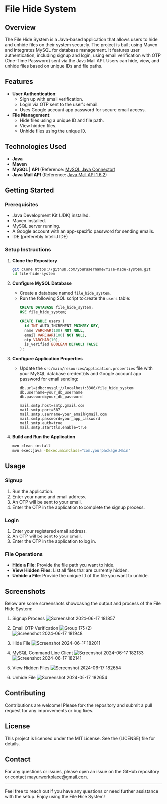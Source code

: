 # File Hide System

## Overview
The File Hide System is a Java-based application that allows users to hide and unhide files on their system securely. The project is built using Maven and integrates MySQL for database management. It features user authentication, including signup and login, using email verification with OTP (One-Time Password) sent via the Java Mail API. Users can hide, view, and unhide files based on unique IDs and file paths.

## Features
- **User Authentication**: 
  - Sign up with email verification.
  - Login via OTP sent to the user's email.
  - Uses Google account app password for secure email access.
- **File Management**:
  - Hide files using a unique ID and file path.
  - View hidden files.
  - Unhide files using the unique ID.

## Technologies Used
- **Java**
- **Maven**
- **MySQL | API** (Reference: [MySQL Java Connector](https://mvnrepository.com/artifact/mysql/mysql-connector-java))
- **Java Mail API** (Reference: [Java Mail API 1.6.2](https://mvnrepository.com/artifact/com.sun.mail/javax.mail/1.6.2))

## Getting Started

### Prerequisites
- Java Development Kit (JDK) installed.
- Maven installed.
- MySQL server running.
- A Google account with an app-specific password for sending emails.
- IDE (preferebly IntelliJ IDE)

### Setup Instructions

1. **Clone the Repository**
   ```sh
   git clone https://github.com/yourusername/file-hide-system.git
   cd file-hide-system
   ```

2. **Configure MySQL Database**
   - Create a database named `file_hide_system`.
   - Run the following SQL script to create the `users` table:
     ```sql
     CREATE DATABASE file_hide_system;
     USE file_hide_system;
     
     CREATE TABLE users (
       id INT AUTO_INCREMENT PRIMARY KEY,
       name VARCHAR(100) NOT NULL,
       email VARCHAR(100) NOT NULL,
       otp VARCHAR(10),
       is_verified BOOLEAN DEFAULT FALSE
     );
     ```

3. **Configure Application Properties**
   - Update the `src/main/resources/application.properties` file with your MySQL database credentials and Google account app password for email sending:
     ```properties
     db.url=jdbc:mysql://localhost:3306/file_hide_system
     db.username=your_db_username
     db.password=your_db_password
     
     mail.smtp.host=smtp.gmail.com
     mail.smtp.port=587
     mail.smtp.username=your_email@gmail.com
     mail.smtp.password=your_app_password
     mail.smtp.auth=true
     mail.smtp.starttls.enable=true
     ```

4. **Build and Run the Application**
   ```sh
   mvn clean install
   mvn exec:java -Dexec.mainClass="com.yourpackage.Main"
   ```

## Usage

### Signup
1. Run the application.
2. Enter your name and email address.
3. An OTP will be sent to your email.
4. Enter the OTP in the application to complete the signup process.

### Login
1. Enter your registered email address.
2. An OTP will be sent to your email.
3. Enter the OTP in the application to log in.

### File Operations
- **Hide a File**: Provide the file path you want to hide.
- **View Hidden Files**: List all files that are currently hidden.
- **Unhide a File**: Provide the unique ID of the file you want to unhide.

## Screenshots
Below are some screenshots showcasing the output and process of the File Hide System:

1. Signup Process
![Screenshot 2024-06-17 181857](https://github.com/mayurmundankar/File-Hide-System/assets/100030459/d2a8eeea-1188-4c19-9f54-53551397905d)

2. Email OTP Verification
![Group 175 (2)](https://github.com/mayurmundankar/File-Hide-System/assets/100030459/c7016897-351a-4f9d-a19c-7d1a995f3ff2)
![Screenshot 2024-06-17 181948](https://github.com/mayurmundankar/File-Hide-System/assets/100030459/a5076c67-3885-4719-b3df-075bc549e3b0)

4. Hide File
![Screenshot 2024-06-17 182011](https://github.com/mayurmundankar/File-Hide-System/assets/100030459/a8a84b0f-7acc-46a1-9e81-ecae5e701f89)

5. MySQL Command Line Client
![Screenshot 2024-06-17 182133](https://github.com/mayurmundankar/File-Hide-System/assets/100030459/dfbc6938-62db-44a6-a5cd-0a883e909217)
![Screenshot 2024-06-17 182141](https://github.com/mayurmundankar/File-Hide-System/assets/100030459/6f29c58c-59d2-4d63-9af2-c6a0fdea4f80)

6. View Hidden Files
![Screenshot 2024-06-17 182654](https://github.com/mayurmundankar/File-Hide-System/assets/100030459/665e4655-f2a9-4fda-96ad-2dff4f43905f)

7. Unhide File
![Screenshot 2024-06-17 182654](https://github.com/mayurmundankar/File-Hide-System/assets/100030459/91dfcdfc-8044-443d-b4c0-8551ce4ca14c)

## Contributing
Contributions are welcome! Please fork the repository and submit a pull request for any improvements or bug fixes.

## License
This project is licensed under the MIT License. See the (LICENSE) file for details.

## Contact
For any questions or issues, please open an issue on the GitHub repository or contact [mayurworkplace@gmail.com](mailto:mayurworkplace@gmail.com).

---

Feel free to reach out if you have any questions or need further assistance with the setup. Enjoy using the File Hide System!
